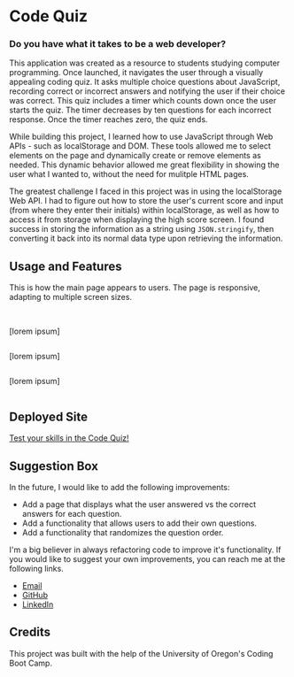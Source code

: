 # Code Quiz

### Do you have what it takes to be a web developer?

This application was created as a resource to students studying computer programming. Once launched, it navigates the user through a visually appealing coding quiz. It asks multiple choice questions about JavaScript, recording correct or incorrect answers and notifying the user if their choice was correct. This quiz includes a timer which counts down once the user starts the quiz. The timer decreases by ten questions for each incorrect response. Once the timer reaches zero, the quiz ends. 

While building this project, I learned how to use JavaScript through Web APIs - such as localStorage and DOM. These tools allowed me to select elements on the page and dynamically create or remove elements as needed. This dynamic behavior allowed me great flexibility in showing the user what I wanted to, without the need for mulitple HTML pages. 

The greatest challenge I faced in this project was in using the localStorage Web API. I had to figure out how to store the user's current score and input (from where they enter their initials) within localStorage, as well as how to access it from storage when displaying the high score screen. I found success in storing the information as a string using `JSON.stringify`, then converting it back into its normal data type upon retrieving the information. 

## Usage and Features

This is how the main page appears to users. The page is responsive, adapting to multiple screen sizes.

<p align="center">
<img src=""/>
<img src="">
</p>

[lorem ipsum]

<p align="center"><img src=""/></p>

[lorem ipsum]

<p align="center"><img src=""/></p>

[lorem ipsum]

<p align="center"><img src=""/></p>

## Deployed Site

<a href="https://ashlynn4567.github.io/Challenge4-CodeQuiz/">Test your skills in the Code Quiz!<a>

## Suggestion Box

In the future, I would like to add the following improvements:

- Add a page that displays what the user answered vs the correct answers for each question. 
- Add a functionality that allows users to add their own questions. 
- Add a functionality that randomizes the question order.

I'm a big believer in always refactoring code to improve it's functionality. If you would like to suggest your own improvements, you can reach me at the following links.

- <a href="mailto:ashlynn4567@gmail.com">Email<a>
- <a href="https://github.com/ashlynn4567">GitHub<a>
- <a href="https://www.linkedin.com/in/ashley-lynn-smith/">LinkedIn<a>

## Credits

This project was built with the help of the University of Oregon's Coding Boot Camp.
